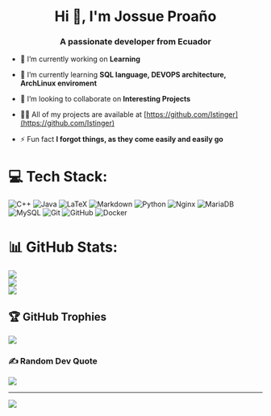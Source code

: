 <h1 align="center">Hi 👋, I'm Jossue Proaño</h1>
<h3 align="center">A passionate developer from Ecuador</h3>

- 🔭 I’m currently working on **Learning**

- 🌱 I’m currently learning **SQL language, DEVOPS architecture, ArchLinux enviroment**

- 👯 I’m looking to collaborate on **Interesting Projects**

- 👨‍💻 All of my projects are available at [https://github.com/Istinger](https://github.com/Istinger)

- ⚡ Fun fact **I forgot things, as they come easily and easily go**

# 💻 Tech Stack:
![C++](https://img.shields.io/badge/c++-%2300599C.svg?style=for-the-badge&logo=c%2B%2B&logoColor=white) ![Java](https://img.shields.io/badge/java-%23ED8B00.svg?style=for-the-badge&logo=openjdk&logoColor=white) ![LaTeX](https://img.shields.io/badge/latex-%23008080.svg?style=for-the-badge&logo=latex&logoColor=white) ![Markdown](https://img.shields.io/badge/markdown-%23000000.svg?style=for-the-badge&logo=markdown&logoColor=white) ![Python](https://img.shields.io/badge/python-3670A0?style=for-the-badge&logo=python&logoColor=ffdd54) ![Nginx](https://img.shields.io/badge/nginx-%23009639.svg?style=for-the-badge&logo=nginx&logoColor=white) ![MariaDB](https://img.shields.io/badge/MariaDB-003545?style=for-the-badge&logo=mariadb&logoColor=white) ![MySQL](https://img.shields.io/badge/mysql-4479A1.svg?style=for-the-badge&logo=mysql&logoColor=white) ![Git](https://img.shields.io/badge/git-%23F05033.svg?style=for-the-badge&logo=git&logoColor=white) ![GitHub](https://img.shields.io/badge/github-%23121011.svg?style=for-the-badge&logo=github&logoColor=white) ![Docker](https://img.shields.io/badge/docker-%230db7ed.svg?style=for-the-badge&logo=docker&logoColor=white)
# 📊 GitHub Stats:
![](https://github-readme-stats.vercel.app/api?username=Istinger&theme=dark&hide_border=false&include_all_commits=false&count_private=false)<br/>
![](https://nirzak-streak-stats.vercel.app/?user=Istinger&theme=dark&hide_border=false)<br/>
![](https://github-readme-stats.vercel.app/api/top-langs/?username=Istinger&theme=dark&hide_border=false&include_all_commits=false&count_private=false&layout=compact)

## 🏆 GitHub Trophies
![](https://github-profile-trophy.vercel.app/?username=Istinger&theme=radical&no-frame=true&no-bg=false&margin-w=4)

### ✍️ Random Dev Quote
![](https://quotes-github-readme.vercel.app/api?type=horizontal&theme=radical)

---
[![](https://visitcount.itsvg.in/api?id=Istinger&icon=0&color=0)](https://visitcount.itsvg.in)

<!-- Proudly created with GPRM ( https://gprm.itsvg.in ) -->
